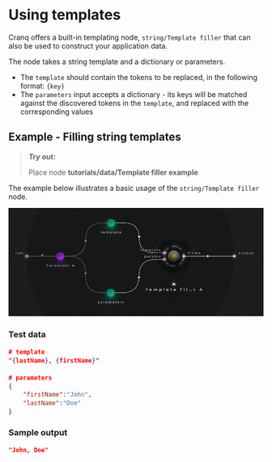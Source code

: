 # Using templates

Cranq offers a built-in templating node, ```string/Template filler``` that can also be used to construct your application data. 

The node takes a string template and a dictionary or parameters.
- The ```template``` should contain the tokens to be replaced, in the following format: ```{key}```
- The ```parameters``` input accepts a dictionary - its keys will be matched against the discovered tokens in the ```template```, and replaced with the corresponding values


## Example - Filling string templates

> **_Try out:_**
>
> Place node **tutorials/data/Template filler example**

The example below illustrates a basic usage of the ```string/Template filler``` node.

![](images/2021-07-20-13-29-22.png)

### Test data

```json
# template
"{lastName}, {firstName}"

# parameters
{
    "firstName":"John",
    "lastName":"Doe"
}   
```

### Sample output

```json
"John, Doe"
```